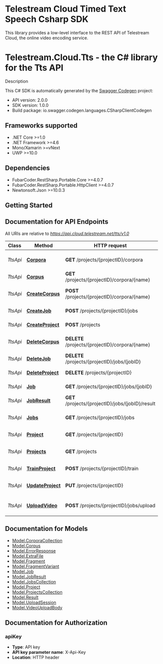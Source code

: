 # Telestream Cloud Timed Text Speech Csharp SDK

This library provides a low-level interface to the REST API of Telestream Cloud, the online video encoding service.

# Telestream.Cloud.Tts - the C# library for the Tts API

Description

This C# SDK is automatically generated by the [Swagger Codegen](https://github.com/swagger-api/swagger-codegen) project:

- API version: 2.0.0
- SDK version: 1.0.0
- Build package: io.swagger.codegen.languages.CSharpClientCodegen

<a name="frameworks-supported"></a>
## Frameworks supported
- .NET Core >=1.0
- .NET Framework >=4.6
- Mono/Xamarin >=vNext
- UWP >=10.0

<a name="dependencies"></a>
## Dependencies
- FubarCoder.RestSharp.Portable.Core >=4.0.7
- FubarCoder.RestSharp.Portable.HttpClient >=4.0.7
- Newtonsoft.Json >=10.0.3

<a name="installation"></a>
## Getting Started

## Documentation for API Endpoints

All URIs are relative to *https://api.cloud.telestream.net/tts/v1.0*

Class | Method | HTTP request | Description
------------ | ------------- | ------------- | -------------
*TtsApi* | [**Corpora**](docs/TtsApi.md#corpora) | **GET** /projects/{projectID}/corpora | Returns a collection of Corpora
*TtsApi* | [**Corpus**](docs/TtsApi.md#corpus) | **GET** /projects/{projectID}/corpora/{name} | Returns the Corpus
*TtsApi* | [**CreateCorpus**](docs/TtsApi.md#createcorpus) | **POST** /projects/{projectID}/corpora/{name} | Creates a new Corpus
*TtsApi* | [**CreateJob**](docs/TtsApi.md#createjob) | **POST** /projects/{projectID}/jobs | Creates a new Job
*TtsApi* | [**CreateProject**](docs/TtsApi.md#createproject) | **POST** /projects | Creates a new Project
*TtsApi* | [**DeleteCorpus**](docs/TtsApi.md#deletecorpus) | **DELETE** /projects/{projectID}/corpora/{name} | Creates a new Corpus
*TtsApi* | [**DeleteJob**](docs/TtsApi.md#deletejob) | **DELETE** /projects/{projectID}/jobs/{jobID} | Deletes the Job
*TtsApi* | [**DeleteProject**](docs/TtsApi.md#deleteproject) | **DELETE** /projects/{projectID} | Deletes the Project
*TtsApi* | [**Job**](docs/TtsApi.md#job) | **GET** /projects/{projectID}/jobs/{jobID} | Returns the Job
*TtsApi* | [**JobResult**](docs/TtsApi.md#jobresult) | **GET** /projects/{projectID}/jobs/{jobID}/result | Returns the Job Result
*TtsApi* | [**Jobs**](docs/TtsApi.md#jobs) | **GET** /projects/{projectID}/jobs | Returns a collection of Jobs
*TtsApi* | [**Project**](docs/TtsApi.md#project) | **GET** /projects/{projectID} | Returns the Project
*TtsApi* | [**Projects**](docs/TtsApi.md#projects) | **GET** /projects | Returns a collection of Projects
*TtsApi* | [**TrainProject**](docs/TtsApi.md#trainproject) | **POST** /projects/{projectID}/train | Queues training
*TtsApi* | [**UpdateProject**](docs/TtsApi.md#updateproject) | **PUT** /projects/{projectID} | Updates an existing Project
*TtsApi* | [**UploadVideo**](docs/TtsApi.md#uploadvideo) | **POST** /projects/{projectID}/jobs/upload | Creates an upload session


<a name="documentation-for-models"></a>
## Documentation for Models

 - [Model.CorporaCollection](docs/CorporaCollection.md)
 - [Model.Corpus](docs/Corpus.md)
 - [Model.ErrorResponse](docs/ErrorResponse.md)
 - [Model.ExtraFile](docs/ExtraFile.md)
 - [Model.Fragment](docs/Fragment.md)
 - [Model.FragmentVariant](docs/FragmentVariant.md)
 - [Model.Job](docs/Job.md)
 - [Model.JobResult](docs/JobResult.md)
 - [Model.JobsCollection](docs/JobsCollection.md)
 - [Model.Project](docs/Project.md)
 - [Model.ProjectsCollection](docs/ProjectsCollection.md)
 - [Model.Result](docs/Result.md)
 - [Model.UploadSession](docs/UploadSession.md)
 - [Model.VideoUploadBody](docs/VideoUploadBody.md)


<a name="documentation-for-authorization"></a>
## Documentation for Authorization

<a name="apiKey"></a>
### apiKey

- **Type**: API key
- **API key parameter name**: X-Api-Key
- **Location**: HTTP header

